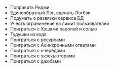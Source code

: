 * Поправить Ридми
* Единообразный Лог, сделать Логбэк
* Подумать о развязки сервиса БД
* Учесть ограничение на лимит пользователей
* Поиграться с Хэшами паролей и солью
* Тудушки из кода
* Поиграться с ресурсами
* Поиграться с Асинхронными ответами
* Поиграться с очередями
* Поиграться с экзекьюторами
* Поиграться с джобами